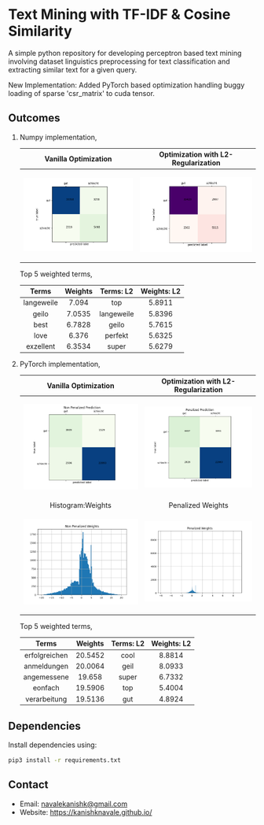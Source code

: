 # Text Mining with TF-IDF & Cosine Similarity

A simple python repository for developing perceptron based text mining involving dataset linguistics preprocessing for text classification and extracting similar text for a given query.

New Implementation: Added PyTorch based optimization handling buggy loading of sparse 'csr_matrix' to cuda tensor.

## Outcomes

1. Numpy implementation,

    |Vanilla Optimization|Optimization with L2-Regularization|
    |:--:|:--:|
    |<p align="left"><img src="outcomes/Confusion Matrix.png" width="350">|<p align="left"><img src="outcomes/Confusion Matrix with L2R.png" width="350">|

    Top 5 weighted terms,

    |Terms|Weights|Terms: L2|Weights: L2|
    |:--:|:--:|:--:|:--:|
    |langeweile|7.094|top|5.8911|
    |geilo|7.0535|langeweile|5.8396|
    |best|6.7828|geilo|5.7615|
    |love|6.376|perfekt|5.6325|
    |exzellent|6.3534|super|5.6279|

2. PyTorch implementation,

    |Vanilla Optimization|Optimization with L2-Regularization|
    |:--:|:--:|
    |<p align="left"><img src="torch_implementation/data/Non Penalized Prediction.png" width="350">|<p align="left"><img src="torch_implementation/data/Penalized Prediction.png" width="350">|
    |Histogram:Weights|Penalized Weights|
    |<p align="left"><img src="torch_implementation/data/Non Penalized Weights.png" width="350">|<p align="left"><img src="torch_implementation/data/Penalized Weights.png" width="350">|

    Top 5 weighted terms,

    |Terms|Weights|Terms: L2|Weights: L2|
    |:--:|:--:|:--:|:--:|
    |erfolgreichen|20.5452|cool|8.8814|
    |anmeldungen|20.0064|geil|8.0933|
    |angemessene|19.658|super|6.7332|
    |eonfach|19.5906|top|5.4004|
    |verarbeitung|19.5136|gut|4.8924|

## Dependencies

Install dependencies using:

```bash
pip3 install -r requirements.txt 
```

## Contact

* Email: navalekanishk@gmail.com
* Website: <https://kanishknavale.github.io/>
